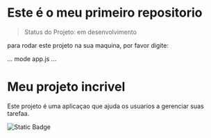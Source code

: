 <h1> Este é o meu primeiro repositorio</h1>

> Status do Projeto: em desenvolvimento 

para rodar este projeto na sua maquina, por favor digite:

...
mode app.js
...

# Meu projeto incrivel 
Este projeto é uma aplicaçao que ajuda os usuarios a gerenciar suas tarefaa.

![Static Badge](https://img.shields.io/badge/STATUS-DESENVOLVIMENTO-green)


